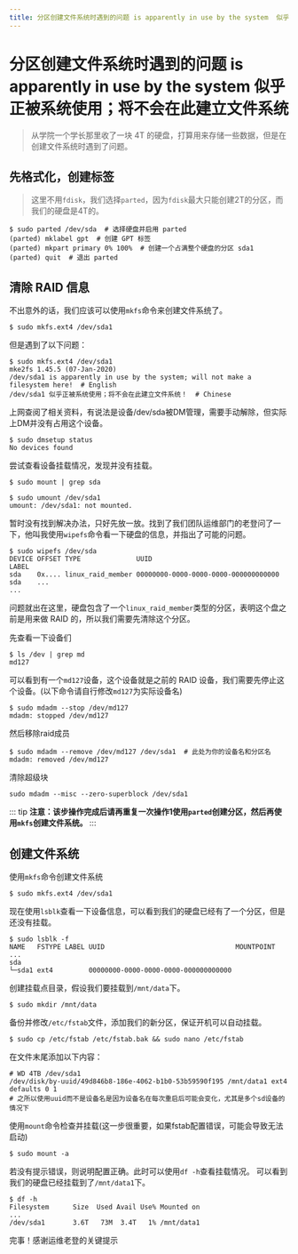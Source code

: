```yaml
---
title: 分区创建文件系统时遇到的问题 is apparently in use by the system  似乎正被系统使用；将不会在此建立文件系统
---
```

# 分区创建文件系统时遇到的问题 is apparently in use by the system  似乎正被系统使用；将不会在此建立文件系统

> 从学院一个学长那里收了一块 4T 的硬盘，打算用来存储一些数据，但是在创建文件系统时遇到了问题。

## 先格式化，创建标签

> 这里不用`fdisk`，我们选择`parted`，因为`fdisk`最大只能创建2T的分区，而我们的硬盘是4T的。

```shell
$ sudo parted /dev/sda  # 选择硬盘并启用 parted
(parted) mklabel gpt  # 创建 GPT 标签
(parted) mkpart primary 0% 100%  # 创建一个占满整个硬盘的分区 sda1
(parted) quit  # 退出 parted
```

## 清除 RAID 信息

不出意外的话，我们应该可以使用`mkfs`命令来创建文件系统了。

```shell
$ sudo mkfs.ext4 /dev/sda1
```

但是遇到了以下问题：

```shell
$ sudo mkfs.ext4 /dev/sda1
mke2fs 1.45.5 (07-Jan-2020)
/dev/sda1 is apparently in use by the system; will not make a filesystem here!  # English
/dev/sda1 似乎正被系统使用；将不会在此建立文件系统！  # Chinese
```

上网查阅了相关资料，有说法是设备/dev/sda被DM管理，需要手动解除，但实际上DM并没有占用这个设备。

```shell
$ sudo dmsetup status
No devices found
```

尝试查看设备挂载情况，发现并没有挂载。

```shell
$ sudo mount | grep sda

```

```shell
$ sudo umount /dev/sda1
umount: /dev/sda1: not mounted.
```

暂时没有找到解决办法，只好先放一放。找到了我们团队运维部门的老登问了一下，他叫我使用`wipefs`命令看一下硬盘的信息，并指出了可能的问题。

```shell
$ sudo wipefs /dev/sda
DEVICE OFFSET TYPE              UUID                                  LABEL
sda    0x.... linux_raid_member 00000000-0000-0000-0000-000000000000
sda    ...
...
```

问题就出在这里，硬盘包含了一个`linux_raid_member`类型的分区，表明这个盘之前是用来做 RAID 的，所以我们需要先清除这个分区。

先查看一下设备们

```shell
$ ls /dev | grep md
md127
```

可以看到有一个`md127`设备，这个设备就是之前的 RAID 设备，我们需要先停止这个设备。(以下命令请自行修改`md127`为实际设备名)

```shell
$ sudo mdadm --stop /dev/md127
mdadm: stopped /dev/md127
```

然后移除raid成员

```shell
$ sudo mdadm --remove /dev/md127 /dev/sda1  # 此处为你的设备名和分区名
mdadm: removed /dev/md127
```

清除超级块

```shell
sudo mdadm --misc --zero-superblock /dev/sda1
```
::: tip
**注意：该步操作完成后请再重复一次操作1使用`parted`创建分区，然后再使用`mkfs`创建文件系统。**
:::

## 创建文件系统

使用`mkfs`命令创建文件系统

```shell
$ sudo mkfs.ext4 /dev/sda1
```

现在使用`lsblk`查看一下设备信息，可以看到我们的硬盘已经有了一个分区，但是还没有挂载。

```
$ sudo lsblk -f
NAME   FSTYPE LABEL UUID                                 MOUNTPOINT
...
sda
└─sda1 ext4         00000000-0000-0000-0000-000000000000
```

创建挂载点目录，假设我们要挂载到`/mnt/data`下。

```shell
$ sudo mkdir /mnt/data
```

备份并修改`/etc/fstab`文件，添加我们的新分区，保证开机可以自动挂载。

```shell
$ sudo cp /etc/fstab /etc/fstab.bak && sudo nano /etc/fstab
```

在文件末尾添加以下内容：

```
# WD 4TB /dev/sda1
/dev/disk/by-uuid/49d846b8-186e-4062-b1b0-53b59590f195 /mnt/data1 ext4 defaults 0 1
# 之所以使用uuid而不是设备名是因为设备名在每次重启后可能会变化，尤其是多个sd设备的情况下
```

使用`mount`命令检查并挂载(这一步很重要，如果fstab配置错误，可能会导致无法启动)

```shell
$ sudo mount -a
```

若没有提示错误，则说明配置正确。此时可以使用`df -h`查看挂载情况。
可以看到我们的硬盘已经挂载到了`/mnt/data1`下。

```shell
$ df -h
Filesystem      Size  Used Avail Use% Mounted on
...
/dev/sda1       3.6T   73M  3.4T   1% /mnt/data1
```

完事！感谢运维老登的关键提示